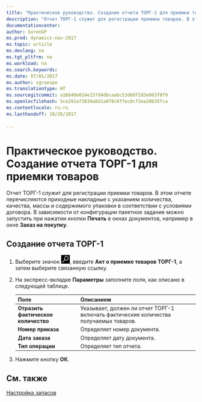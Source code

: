 ```yaml
---
title: "Практическое руководство. Создание отчета ТОРГ-1 для приемки товаров"
description: "Отчет ТОРГ-1 служит для регистрации приемки товаров. В этом отчете перечисляются приходные накладные с указанием количества, качества, массы и содержимого упаковки в соответствии с условиями договора."
documentationcenter: 
author: SorenGP
ms.prod: dynamics-nav-2017
ms.topic: article
ms.devlang: na
ms.tgt_pltfrm: na
ms.workload: na
ms.search.keywords: 
ms.date: 07/01/2017
ms.author: sgroespe
ms.translationtype: HT
ms.sourcegitcommit: a16640e014e157d4dbcaabc53d0df2d3e063f8f9
ms.openlocfilehash: 5ce291a73834a8d1a078c0ffec8cf3ea20635fca
ms.contentlocale: ru-ru
ms.lasthandoff: 10/26/2017

---
```

# <a name="how-to-create-the-torg-1-report-for-acceptance-of-goods"></a>Практическое руководство. Создание отчета ТОРГ-1 для приемки товаров
Отчет ТОРГ-1 служит для регистрации приемки товаров. В этом отчете перечисляются приходные накладные с указанием количества, качества, массы и содержимого упаковки в соответствии с условиями договора. В зависимости от конфигурации пакетное задание можно запустить при нажатии кнопки **Печать** в окнах документов, например в окне **Заказ на покупку**.  

## <a name="to-create-the-torg-1-report"></a>Создание отчета ТОРГ-1  

1.  Выберите значок ![Поиск страницы или отчета](../../media/ui-search/search_small.png "Значок поиска страницы или отчета"), введите **Акт о приемке товаров ТОРГ-1**, а затем выберите связанную ссылку.  
2.  На экспресс-вкладке **Параметры** заполните поля, как описано в следующей таблице.  

    |Поле|Описанием|  
    |---------------------------------|---------------------------------------|  
    |**Отразить фактическое количество**|Указывает, должен ли отчет ТОРГ-1 включать фактические количества получаемых товаров.|  
    |**Номер приказа**|Определяет номер документа.|  
    |**Дата заказа**|Определяет дату документа.|  
    |**Тип операции**|Определяет тип отчета.|  

3.  Нажмите кнопку **ОК**.  

## <a name="see-also"></a>См. также  
[Настройка запасов](../../inventory-setup-inventory.md)

